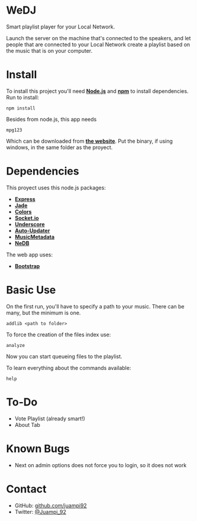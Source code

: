 WeDJ
====

Smart playlist player for your Local Network.

Launch the server on the machine that's connected to the speakers, and let people that are connected to your Local Network create a playlist based on the music that is on your computer.

Install
==================
To install this project you'll need [**Node.js**](http://nodejs.org/) and [**npm**](https://www.npmjs.org/) to install dependencies.
Run to install:

	npm install
Besides from node.js, this app needs

	mpg123
Which can be downloaded from [**the website**](http://www.mpg123.de/download.shtml).
Put the binary, if using windows, in the same folder as the proyect.

Dependencies
==================

This proyect uses this node.js packages:
  * [**Express**](http://expressjs.com/guide.html)
  * [**Jade**](http://jade-lang.com/)
  * [**Colors**](https://www.npmjs.org/package/colors)
  * [**Socket.io**](http://socket.io/)
  * [**Underscore**](http://underscorejs.org/)
  * [**Auto-Updater**](https://github.com/juampi92/auto-updater)
  * [**MusicMetadata**](https://github.com/leetreveil/musicmetadata)
  * [**NeDB**](https://github.com/louischatriot/nedb)

The web app uses:
  * [**Bootstrap**](http://getbootstrap.com/)

Basic Use
==================

On the first run, you'll have to specify a path to your music. There can be many, but the minimum is one.

	addlib <path to folder>

To force the creation of the files index use:

	analyze

Now you can start queueing files to the playlist.

To learn everything about the commands available:

	help

To-Do
==================
 * Vote Playlist (already smart!)
 * About Tab

Known Bugs
==================
 * Next on admin options does not force you to login, so it does not work

Contact
==================
 * GitHub: [github.com/juampi92](https://github.com/juampi92)
 * Twitter: [@Juampi_92](https://twitter.com/Juampi_92)